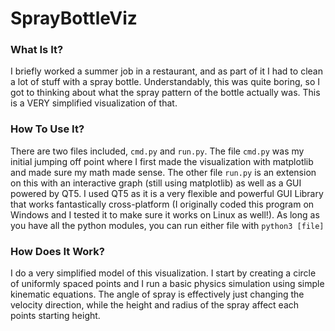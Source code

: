 # SprayBottleViz

### What Is It?

I briefly worked a summer job in a restaurant, and as part of it I had to clean a lot of stuff with a spray bottle. Understandably, this was quite boring, so I got
to thinking about what the spray pattern of the bottle actually was. This is a VERY simplified visualization of that.

### How To Use It?

There are two files included, `cmd.py` and `run.py`. The file `cmd.py` was my initial jumping off point where I first made the visualization with matplotlib and made sure my math made sense. The other file `run.py` is an extension on this with an interactive graph (still using matplotlib) as well as a GUI powered by QT5. I
used QT5 as it is a very flexible and powerful GUI Library that works fantastically cross-platform (I originally coded this program on Windows and I tested it to
make sure it works on Linux as well!). As long as you have all the python modules, you can run either file with `python3 [file]`

### How Does It Work?

I do a very simplified model of this visualization. I start by creating a circle of uniformly spaced points and I run a basic physics simulation using simple
kinematic equations. The angle of spray is effectively just changing the velocity direction, while the height and radius of the spray affect each points starting height. 
